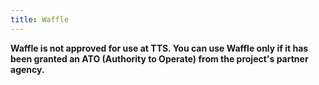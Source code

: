 ```yaml
---
title: Waffle
---
```


**Waffle is not approved for use at TTS. You can use Waffle only if it has been granted an ATO (Authority to Operate) from the project's partner agency.**

